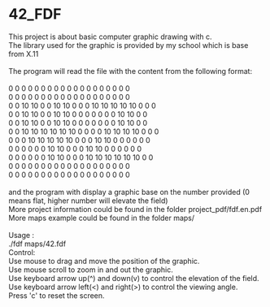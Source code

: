 # 42_FDF

This project is about basic computer graphic drawing with c.</br>
The library used for the graphic is provided by my school which is base from X.11</br>
</br>
The program will read the file with the content from the following format:</br>
</br>
0 0 0 0 0 0 0 0 0 0 0 0 0 0 0 0 0 0 0</br>
0 0 0 0 0 0 0 0 0 0 0 0 0 0 0 0 0 0 0</br>
0 0 10 10 0 0 10 10 0 0 0 10 10 10 10 10 0 0 0</br>
0 0 10 10 0 0 10 10 0 0 0 0 0 0 0 10 10 0 0</br>
0 0 10 10 0 0 10 10 0 0 0 0 0 0 0 10 10 0 0</br>
0 0 10 10 10 10 10 10 0 0 0 0 10 10 10 10 0 0 0</br>
0 0 0 10 10 10 10 10 0 0 0 10 10 0 0 0 0 0 0</br>
0 0 0 0 0 0 10 10 0 0 0 10 10 0 0 0 0 0 0</br>
0 0 0 0 0 0 10 10 0 0 0 10 10 10 10 10 10 0 0</br>
0 0 0 0 0 0 0 0 0 0 0 0 0 0 0 0 0 0 0</br>
0 0 0 0 0 0 0 0 0 0 0 0 0 0 0 0 0 0 0</br>
</br>
and the program with display a graphic base on the number provided (0 means flat, higher number will elevate the field)</br>
More project information could be found in the folder project_pdf/fdf.en.pdf</br>
More maps example could be found in the folder maps/</br>
</br>
Usage :</br>
./fdf maps/42.fdf</br>
Control:</br>
Use mouse to drag and move the position of the graphic.</br>
Use mouse scroll to zoom in and out the graphic.</br>
Use keyboard arrow up(^) and down(v) to control the elevation of the field.</br>
Use keyboard arrow left(<) and right(>) to control the viewing angle.</br>
Press 'c' to reset the screen.</br>
